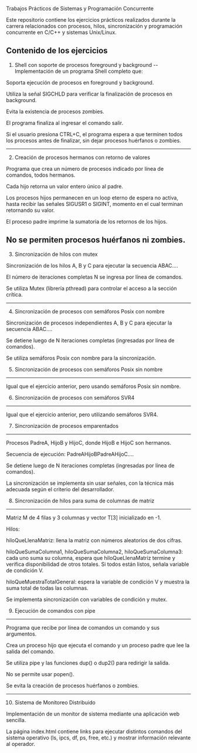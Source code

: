 Trabajos Prácticos de Sistemas y Programación Concurrente

Este repositorio contiene los ejercicios prácticos realizados durante la carrera relacionados con procesos, hilos, sincronización y programación concurrente en C/C++ y sistemas Unix/Linux.

Contenido de los ejercicios
---
1. Shell con soporte de procesos foreground y background
--
  Implementación de un programa Shell completo que:

  Soporta ejecución de procesos en foreground y background.

  Utiliza la señal SIGCHLD para verificar la finalización de procesos en background.

  Evita la existencia de procesos zombies.

  El programa finaliza al ingresar el comando salir.

  Si el usuario presiona CTRL+C, el programa espera a que terminen todos los procesos antes de finalizar, sin dejar procesos huérfanos    o zombies.
  
---
2. Creación de procesos hermanos con retorno de valores

Programa que crea un número de procesos indicado por línea de comandos, todos hermanos.

Cada hijo retorna un valor entero único al padre.

Los procesos hijos permanecen en un loop eterno de espera no activa, hasta recibir las señales SIGUSR1 o SIGINT, momento en el cual terminan retornando su valor.

El proceso padre imprime la sumatoria de los retornos de los hijos.

No se permiten procesos huérfanos ni zombies.
---

3. Sincronización de hilos con mutex

Sincronización de los hilos A, B y C para ejecutar la secuencia ABAC....

El número de iteraciones completas N se ingresa por línea de comandos.

Se utiliza Mutex (librería pthread) para controlar el acceso a la sección crítica.

---
4. Sincronización de procesos con semáforos Posix con nombre

Sincronización de procesos independientes A, B y C para ejecutar la secuencia ABAC....

Se detiene luego de N iteraciones completas (ingresadas por línea de comandos).

Se utiliza semáforos Posix con nombre para la sincronización.



5. Sincronización de procesos con semáforos Posix sin nombre
---
Igual que el ejercicio anterior, pero usando semáforos Posix sin nombre.



6. Sincronización de procesos con semáforos SVR4
---
Igual que el ejercicio anterior, pero utilizando semáforos SVR4.



7. Sincronización de procesos emparentados
---
Procesos PadreA, HijoB y HijoC, donde HijoB e HijoC son hermanos.

Secuencia de ejecución: PadreAHijoBPadreAHijoC....

Se detiene luego de N iteraciones completas (ingresadas por línea de comandos).

La sincronización se implementa sin usar señales, con la técnica más adecuada según el criterio del desarrollador.



8. Sincronización de hilos para suma de columnas de matriz
---
Matriz M de 4 filas y 3 columnas y vector T[3] inicializado en -1.

Hilos:

hiloQueLlenaMatriz: llena la matriz con números aleatorios de dos cifras.

hiloQueSumaColumna1, hiloQueSumaColumna2, hiloQueSumaColumna3: cada uno suma su columna, espera que hiloQueLlenaMatriz termine y verifica disponibilidad de otros totales. Si todos están listos, señala variable de condición V.

hiloQueMuestraTotalGeneral: espera la variable de condición V y muestra la suma total de todas las columnas.

Se implementa sincronización con variables de condición y mutex.



9. Ejecución de comandos con pipe
---
Programa que recibe por línea de comandos un comando y sus argumentos.

Crea un proceso hijo que ejecuta el comando y un proceso padre que lee la salida del comando.

Se utiliza pipe y las funciones dup() o dup2() para redirigir la salida.

No se permite usar popen().

Se evita la creación de procesos huérfanos o zombies.

---

10. Sistema de Monitoreo Distribuido

Implementación de un monitor de sistema mediante una aplicación web sencilla.

La página index.html contiene links para ejecutar distintos comandos del sistema operativo (ls, ipcs, df, ps, free, etc.) y mostrar información relevante al operador.
